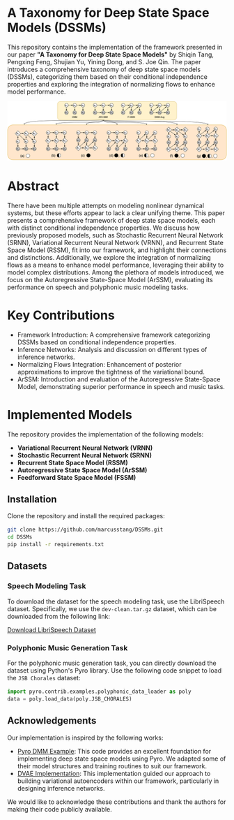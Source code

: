 # A Taxonomy for Deep State Space Models (DSSMs)

This repository contains the implementation of the framework presented in our paper **"A Taxonomy for Deep State Space Models"** by Shiqin Tang, Pengxing Feng, Shujian Yu, Yining Dong, and S. Joe Qin. The paper introduces a comprehensive taxonomy of deep state space models (DSSMs), categorizing them based on their conditional independence properties and exploring the integration of normalizing flows to enhance model performance.

![Hierarchical Framework for DSSMs](Images/main_fig.png)

# Abstract
There have been multiple attempts on modeling nonlinear dynamical systems, but these efforts appear to lack a clear unifying theme. This paper presents a comprehensive framework of deep state space models, each with distinct conditional independence properties. We discuss how previously proposed models, such as Stochastic Recurrent Neural Network (SRNN), Variational Recurrent Neural Network (VRNN), and Recurrent State Space Model (RSSM), fit into our framework, and highlight their connections and distinctions. Additionally, we explore the integration of normalizing flows as a means to enhance model performance, leveraging their ability to model complex distributions. Among the plethora of models introduced, we focus on the Autoregressive State-Space Model (ArSSM), evaluating its performance on speech and polyphonic music modeling tasks. 

# Key Contributions
- Framework Introduction: A comprehensive framework categorizing DSSMs based on conditional independence properties.
- Inference Networks: Analysis and discussion on different types of inference networks.
- Normalizing Flows Integration: Enhancement of posterior approximations to improve the tightness of the variational bound.
- ArSSM: Introduction and evaluation of the Autoregressive State-Space Model, demonstrating superior performance in speech and music tasks.

# Implemented Models
The repository provides the implementation of the following models:

- **Variational Recurrent Neural Network (VRNN)**
- **Stochastic Recurrent Neural Network (SRNN)**
- **Recurrent State Space Model (RSSM)**
- **Autoregressive State Space Model (ArSSM)**
- **Feedforward State Space Model (FSSM)**

## Installation

Clone the repository and install the required packages:

```bash
git clone https://github.com/marcusstang/DSSMs.git
cd DSSMs
pip install -r requirements.txt
```

## Datasets

### Speech Modeling Task
To download the dataset for the speech modeling task, use the LibriSpeech dataset. Specifically, we use the `dev-clean.tar.gz` dataset, which can be downloaded from the following link:

[Download LibriSpeech Dataset](https://www.openslr.org/12/)

### Polyphonic Music Generation Task
For the polyphonic music generation task, you can directly download the dataset using Python's Pyro library. Use the following code snippet to load the `JSB Chorales` dataset:

```python
import pyro.contrib.examples.polyphonic_data_loader as poly
data = poly.load_data(poly.JSB_CHORALES)
```

## Acknowledgements
Our implementation is inspired by the following works:

- [Pyro DMM Example](https://github.com/pyro-ppl/pyro/blob/dev/examples/dmm.py): This code provides an excellent foundation for implementing deep state space models using Pyro. We adapted some of their model structures and training routines to suit our framework.
- [DVAE Implementation](https://github.com/XiaoyuBIE1994/DVAE): This implementation guided our approach to building variational autoencoders within our framework, particularly in designing inference networks.

We would like to acknowledge these contributions and thank the authors for making their code publicly available.

